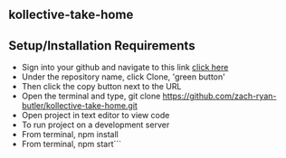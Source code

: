## kollective-take-home

## Setup/Installation Requirements

- Sign into your github and navigate to this link [click here](https://github.com/zach-ryan-butler/kollective-take-home)
- Under the repository name, click Clone, 'green button'
- Then click the copy button next to the URL
- Open the terminal and type, git clone https://github.com/zach-ryan-butler/kollective-take-home.git
- Open project in text editor to view code
- To run project on a development server
- From terminal, npm install
- From terminal, npm start```

